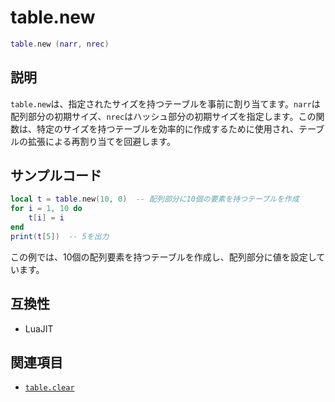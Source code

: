 # table.new

```lua
table.new (narr, nrec)
```

## 説明

`table.new`は、指定されたサイズを持つテーブルを事前に割り当てます。`narr`は配列部分の初期サイズ、`nrec`はハッシュ部分の初期サイズを指定します。この関数は、特定のサイズを持つテーブルを効率的に作成するために使用され、テーブルの拡張による再割り当てを回避します。

## サンプルコード

```lua
local t = table.new(10, 0)  -- 配列部分に10個の要素を持つテーブルを作成
for i = 1, 10 do
    t[i] = i
end
print(t[5])  -- 5を出力
```

この例では、10個の配列要素を持つテーブルを作成し、配列部分に値を設定しています。

## 互換性

- LuaJIT

## 関連項目

- [`table.clear`](clear.md)
